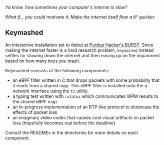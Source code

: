 _Ya know, how sometimes your computer's internet is slow?_

_What if... you could motivate it. Make the internet itself flow a lil' quicker._

## Keymashed

An interactive installation set to debut at [Purdue Hacker's BURST](https://burst.purduehackers.com/). Since making the internet faster is a hard research problem, `keymashed` instead settles for slowing down the internet and then easing up on the impairment based on how many keys you mash.

Keymashed consists of the following components:
- an eBPF filter written in C that drops packets with some probability that it reads from a shared map. This eBPF filter is installed onto the a network interface using the `tc` utility.
- a typing test written with `ratatui` which communicates WPM results to the shared eBPF map
- an in-progress implementation of an RTP-like protocol to showcase the effects of packet loss
- an imaginary video codec that causes cool visual artifacts on packet loss (hopefully becomes real before the deadline)

Consult the READMEs in the directories for more details on each component.